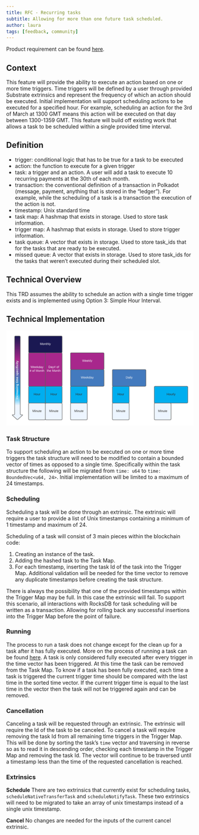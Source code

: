 ```yaml
---
title: RFC - Recurring tasks
subtitle: Allowing for more than one future task scheduled. 
author: laura
tags: [feedback, community]
---
```


Product requirement can be found [here](prd-recurring-tasks.md).

## Context
This feature will provide the ability to execute an action based on one or more time triggers.  Time triggers will be defined by a user through provided Substrate extrinsics and represent the frequency of which an action should be executed.  Initial implementation will support scheduling actions to be executed for a specified hour.  For example, scheduling an action for the 3rd of March at 1300 GMT means this action will be executed on that day between 1300-1359 GMT.  This feature will build off existing work that allows a task to be scheduled within a single provided time interval.

## Definition
- trigger: conditional logic that has to be true for a task to be executed
- action: the function to execute for a given trigger
- task: a trigger and an action. A user will add a task to execute 10 recurring payments at the 30th of each month.
- transaction: the conventional definition of a transaction in Polkadot (message, payment, anything that is stored in the “ledger”). For example, while the scheduling of a task is a transaction the execution of the action is not.
- timestamp: Unix standard time
- task map: A hashmap that exists in storage. Used to store task information.
- trigger map: A hashmap that exists in storage. Used to store trigger information.
- task queue: A vector that exists in storage. Used to store task_ids that for the tasks that are ready to be executed.
- missed queue: A vector that exists in storage. Used to store task_ids for the tasks that weren’t executed during their scheduled slot.

## Technical Overview
This TRD assumes the ability to schedule an action with a single time trigger exists and is implemented using Option 3: Simple Hour Interval.

## Technical Implementation

![action-limits](../assets/img/rfc/action-limits.png)

### Task Structure
To support scheduling an action to be executed on one or more time triggers the task structure will need to be modified to contain a bounded vector of times as opposed to a single time.  Specifically within the task structure the following will be migrated from `time: u64` to `time: BoundedVec<u64, 24>`.  Initial implementation will be limited to a maximum of 24 timestamps. 

### Scheduling
Scheduling a task will be done through an extrinsic.  The extrinsic will require a user to provide a list of Unix timestamps containing a minimum of 1 timestamp and maximum of 24.

Scheduling of a task will consist of 3 main pieces within the blockchain code:
1. Creating an instance of the task.
2. Adding the hashed task to the Task Map.
3. For each timestamp, inserting the task Id of the task into the Trigger Map.
Additional validation will be needed for the time vector to remove any duplicate timestamps before creating the task structure.

There is always the possibility that one of the provided timestamps within the Trigger Map may be full.  In this case the extrinsic will fail.  To support this scenario, all interactions with RocksDB for task scheduling will be written as a transaction.  Allowing for rolling back any successful insertions into the Trigger Map before the point of failure.

### Running
The process to run a task does not change except for the clean up for a task after it has fully executed.  More on the process of running a task can be found [here](time-intervals.md).  A task is only considered fully executed after every trigger in the time vector has been triggered.  At this time the task can be removed from the Task Map.  To know if a task has been fully executed, each time a task is triggered the current trigger time should be compared with the last time in the sorted time vector.  If the current trigger time is equal to the last time in the vector then the task will not be triggered again and can be removed.

### Cancellation
Canceling a task will be requested through an extrinsic.  The extrinsic will require the Id of the task to be canceled.  To cancel a task will require removing the task Id from all remaining time triggers in the Trigger Map.  This will be done by sorting the task’s `time` vector and traversing in reverse so as to read it in descending order, checking each timestamp in the Trigger Map and removing the task Id. The vector will continue to be traversed until a timestamp less than the time of the requested cancellation is reached.

### Extrinsics
**Schedule**
There are two extrinsics that currently exist for scheduling tasks,  `scheduleNativeTransferTask` and `scheduleNotifyTask`.  These two extrinsics will need to be migrated to take an array of unix timestamps instead of a single unix timestamp. 

**Cancel**
No changes are needed for the inputs of the current cancel extrinsic.
